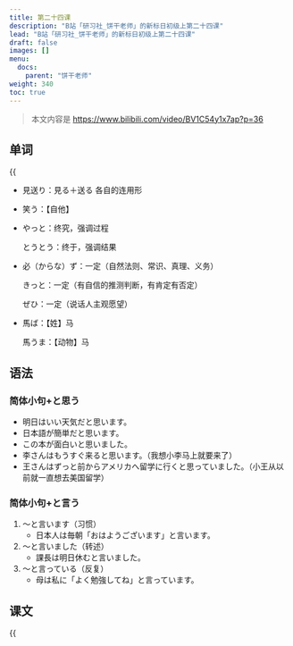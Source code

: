 ```yaml
---
title: 第二十四课
description: "B站「研习社_饼干老师」的新标日初级上第二十四课"
lead: "B站「研习社_饼干老师」的新标日初级上第二十四课"
draft: false
images: []
menu:
  docs:
    parent: "饼干老师"
weight: 340
toc: true
---
```


> 本文内容是 https://www.bilibili.com/video/BV1C54y1x7ap?p=36

## 单词

{{<audio src="https://tellyouwhat-static-1251995834.cos.ap-chongqing.myqcloud.com/audios/cs_danci/24第二十四课.mp3">}}

- 見送り：見る＋送る 各自的连用形

- 笑う：【自他】

- やっと：终究，强调过程

  とうとう：终于，强调结果

- 必（からな）ず：一定（自然法则、常识、真理、义务）

  きっと：一定（有自信的推测判断，有肯定有否定）

  ぜひ：一定（说话人主观愿望）

- 馬ば：【姓】马

  馬うま：【动物】马

## 语法

### 简体小句+と思う

- 明日はいい天気だと思います。
- 日本語が簡単だと思います。
- この本が面白いと思いました。
- 李さんはもうすぐ来ると思います。（我想小李马上就要来了）
- 王さんはずっと前からアメリカへ留学に行くと思っていました。（小王从以前就一直想去美国留学）

### 简体小句+と言う

1. ～と言います（习惯）
   - 日本人は毎朝「おはようございます」と言います。
2. ～と言いました（转述）
   - 課長は明日休むと言いました。
3. ～と言っている（反复）
   - 母は私に「よく勉強してね」と言っています。

## 课文

{{<audio src="https://tellyouwhat-static-1251995834.cos.ap-chongqing.myqcloud.com/audios/cs_kewen/19-24课 新标日初级课文/Lesson24.mp3">}}
